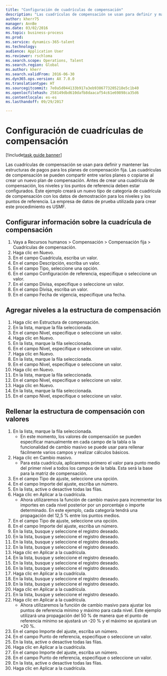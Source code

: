 ```yaml
--- 
title: "Configuración de cuadrículas de compensación"
description: "Las cuadrículas de compensación se usan para definir y mantener las estructuras de pagos para los planes de compensación fija."
author: kherr75
manager: AnnBe
ms.date: 03/02/2016
ms.topic: business-process
ms.prod: 
ms.service: dynamics-365-talent
ms.technology: 
audience: Application User
ms.reviewer: rschloma
ms.search.scope: Operations, Talent
ms.search.region: Global
ms.author: kherr
ms.search.validFrom: 2016-06-30
ms.dyn365.ops.version: AX 7.0.0
ms.translationtype: HT
ms.sourcegitcommit: 7e0a5d044133b917a3eb9386773205218e5c1b40
ms.openlocfilehash: 258149dbd610dafb8daacaf54c61e69898ca35d6
ms.contentlocale: es-es
ms.lasthandoff: 09/29/2017

---
```

# <a name="set-up-compensation-grids"></a>Configuración de cuadrículas de compensación

[!include[task guide banner](../../includes/task-guide-banner.md)]

Las cuadrículas de compensación se usan para definir y mantener las estructuras de pagos para los planes de compensación fija. Las cuadrículas de compensación se pueden compartir entre varios planes o copiarse al crear un nuevo plan de compensación.  Antes de crear una cuadrícula de compensación, los niveles y los puntos de referencia deben estar configurados. Este ejemplo creará un nuevo tipo de categoría de cuadrícula de compensación con los datos de demostración para los niveles y los puntos de referencia. La empresa de datos de prueba utilizada para crear este procedimiento es USMF.


## <a name="set-up-information-about-the-compensation-grid"></a>Configurar información sobre la cuadrícula de compensación
1. Vaya a Recursos humanos > Compensación > Compensación fija > Cuadrículas de compensación.
2. Haga clic en Nuevo.
3. En el campo Cuadrícula, escriba un valor.
4. En el campo Descripción, escriba un valor.
5. En el campo Tipo, seleccione una opción.
6. En el campo Configuración de referencia, especifique o seleccione un valor.
7. En el campo Divisa, especifique o seleccione un valor.
8. En el campo Divisa, escriba un valor.
9. En el campo Fecha de vigencia, especifique una fecha.

## <a name="add-levels-to-the-compensation-structure"></a>Agregar niveles a la estructura de compensación
1. Haga clic en Estructura de compensación.
2. En la lista, marque la fila seleccionada.
3. En el campo Nivel, especifique o seleccione un valor.
4. Haga clic en Nuevo.
5. En la lista, marque la fila seleccionada.
6. En el campo Nivel, especifique o seleccione un valor.
7. Haga clic en Nuevo.
8. En la lista, marque la fila seleccionada.
9. En el campo Nivel, especifique o seleccione un valor.
10. Haga clic en Nuevo.
11. En la lista, marque la fila seleccionada.
12. En el campo Nivel, especifique o seleccione un valor.
13. Haga clic en Nuevo.
14. En la lista, marque la fila seleccionada.
15. En el campo Nivel, especifique o seleccione un valor.

## <a name="fill-in-the-compensation-structure-with-values"></a>Rellenar la estructura de compensación con valores
1. En la lista, marque la fila seleccionada.
    * En este momento, los valores de compensación se pueden especificar manualmente en cada campo de la tabla o la funcionalidad de cambio masivo se puede usar para rellenar fácilmente varios campos y realizar cálculos básicos.  
2. Haga clic en Cambio masivo.
    * Para esta cuadrícula, aplicaremos primero el valor para punto medio del primer nivel a todos los campos de la tabla. Esta será la base para la matriz de compensación.  
3. En el campo Tipo de ajuste, seleccione una opción.
4. En el campo Importe del ajuste, escriba un número.
5. En la lista, active o desactive todas las filas.
6. Haga clic en Aplicar a la cuadrícula.
    * Ahora utilizaremos la función de cambio masivo para incrementar los importes en cada nivel posterior por un porcentaje o importe determinado. En este ejemplo, cada categoría tendrá una propagación del 12,5 % entre los puntos medios.  
7. En el campo Tipo de ajuste, seleccione una opción.
8. En el campo Importe del ajuste, escriba un número.
9. En la lista, busque y seleccione el registro deseado.
10. En la lista, busque y seleccione el registro deseado.
11. En la lista, busque y seleccione el registro deseado.
12. En la lista, busque y seleccione el registro deseado.
13. Haga clic en Aplicar a la cuadrícula.
14. En la lista, busque y seleccione el registro deseado.
15. En la lista, busque y seleccione el registro deseado.
16. En la lista, busque y seleccione el registro deseado.
17. Haga clic en Aplicar a la cuadrícula.
18. En la lista, busque y seleccione el registro deseado.
19. En la lista, busque y seleccione el registro deseado.
20. Haga clic en Aplicar a la cuadrícula.
21. En la lista, busque y seleccione el registro deseado.
22. Haga clic en Aplicar a la cuadrícula.
    * Ahora utilizaremos la función de cambio masivo para ajustar los puntos de referencia mínimo y máximo para cada nivel. Este ejemplo utilizará una propagación del 50 % de manera que el punto de referencia mínimo se ajustará un -20 % y el máximo se ajustará un +20 %.  
23. En el campo Importe del ajuste, escriba un número.
24. En el campo Punto de referencia, especifique o seleccione un valor.
25. En la lista, active o desactive todas las filas.
26. Haga clic en Aplicar a la cuadrícula.
27. En el campo Importe del ajuste, escriba un número.
28. En el campo Punto de referencia, especifique o seleccione un valor.
29. En la lista, active o desactive todas las filas.
30. Haga clic en Aplicar a la cuadrícula.


